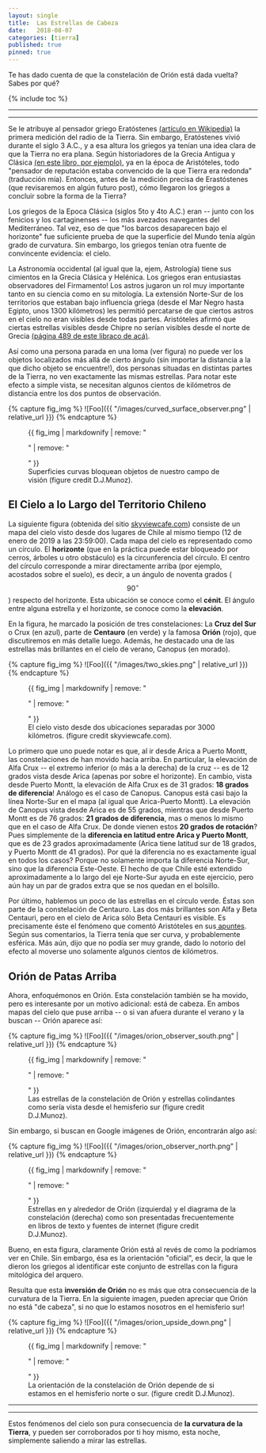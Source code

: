 ```yaml
---
layout: single
title:  Las Estrellas de Cabeza
date:   2018-08-07 
categories: [tierra] 
published: true
pinned: true
---
```


Te has dado cuenta de que la constelación de Orión está dada vuelta? Sabes por qué?  



{% include toc %}

<script type="text/javascript" async
  src="https://cdn.mathjax.org/mathjax/latest/MathJax.js?config=TeX-MML-AM_CHTML">
</script>


***
***

Se le atribuye al pensador griego Eratóstenes [(artículo en Wikipedia)](https://es.wikipedia.org/wiki/Eratóstenes) la primera medición del radio de la Tierra. Sin embargo, Eratóstenes vivió durante el siglo 3 A.C., y a esa altura los griegos ya tenían una idea clara de que la Tierra no era plana. Según historiadores de la Grecia Antigua y Clásica [(en este libro, por ejemplo)](https://www.amazon.com/Early-Greek-Astronomy-Aristotle-Aspects/dp/0801493102), ya en la época de Aristóteles, todo "pensador de reputación estaba convencido de la que Tierra era redonda" (traducción mía). Entonces, antes de la medición precisa de Erastóstenes (que revisaremos en algún futuro post), cómo llegaron los griegos a concluir sobre la forma de la Tierra?

Los griegos de la Epoca Clásica (siglos 5to y 4to A.C.) eran -- junto con los fenicios y los cartaginenses -- los más avezados navegantes del Mediterráneo. Tal vez, eso de que "los barcos desaparecen bajo el horizonte" fue suficiente prueba de que la superficie del Mundo tenía algún grado de curvatura. Sin embargo, los griegos tenían otra fuente de convincente evidencia: el cielo.

La Astronomía occidental (al igual que la, ejem, Astrología) tiene sus cimientos en la Grecia Clásica y Helénica. Los griegos eran entusiastas observadores del Firmamento! Los astros jugaron un rol muy importante tanto en su ciencia como en su mitología. La extensión Norte-Sur de los territorios que estaban bajo influencia griega (desde el Mar Negro hasta Egipto, unos 1300 kilómetros) les permitió percatarse de que ciertos astros en el cielo no eran visibles desde todas partes. Aristóteles afirmó que ciertas estrellas visibles desde Chipre no serían visibles desde el norte de Grecia [(página 489 de este libraco de acá)](https://books.google.com/books?id=MLbmAgAAQBAJ&pg=PA489&lpg=PA489&dq=aristotle+Cyprus+%22which+are+not+seen+in+the+northerly+regions%22&source=bl&ots=kkNGn4Emks&sig=v4Z-OAVqtj8_cRokvpRxCxI1f8Q&hl=en&sa=X&ved=2ahUKEwj81bHuntzcAhWSyoUKHdG0DEIQ6AEwAnoECAkQAQ#v=onepage&q=aristotle%20Cyprus%20%22which%20are%20not%20seen%20in%20the%20northerly%20regions%22&f=false).

Así como una persona parada en una loma (ver figura) no puede ver los objetos localizados más allá de cierto ángulo (sin importar la distancia a la que dicho objeto se encuentre!), dos personas situadas en distintas partes de la Tierra, no ven exactamente las mismas estrellas. Para notar este efecto a simple vista, se necesitan algunos cientos de kilómetros de distancia entre los dos puntos de observación.


{% capture fig_img %}
![Foo]({{ "/images/curved_surface_observer.png" | relative_url }})
{% endcapture %}

<figure>
  {{ fig_img | markdownify | remove: "<p>" | remove: "</p>" }}
  <figcaption> Superficies curvas bloquean objetos de nuestro campo de visión (figure credit D.J.Munoz). </figcaption>
</figure>


## El Cielo a lo Largo del Territorio Chileno

La siguiente figura (obtenida del sitio [skyviewcafe.com](http://www.skyviewcafe.com/)) consiste de un mapa del cielo visto desde dos lugares de Chile al mismo tiempo (12 de enero de 2019 a las 23:59:00). Cada mapa del cielo es representado como un círculo. El **horizonte** (que en la práctica puede estar bloqueado por cerros, árboles u otro obstáculo) es la circunferencia del círculo. El centro del círculo corresponde a mirar directamente arriba (por ejemplo, acostados sobre el suelo), es decir, a un ángulo de noventa grados ($$ 90^\circ $$) respecto del horizonte. Esta ubicación se conoce como el **cénit**. El ángulo entre alguna estrella y el horizonte, se conoce como la **elevación**.  

En la figura, he marcado la posición de tres constelaciones: La **Cruz del Sur** o Crux (en azul), parte de **Centauro** (en verde) y la famosa **Orión** (rojo), que discutiremos en más detalle luego. Además, he destacado una de las estrellas más brillantes en el cielo de verano, Canopus (en morado).

 

{% capture fig_img %}
![Foo]({{ "/images/two_skies.png" | relative_url }})
{% endcapture %}

<figure>
  {{ fig_img | markdownify | remove: "<p>" | remove: "</p>" }}
  <figcaption> El cielo visto desde dos ubicaciones separadas por 3000 kilómetros. (figure credit skyviewcafe.com).</figcaption>
</figure>

Lo primero que uno puede notar es que, al ir desde Arica a Puerto Montt, las constelaciones de han movido hacia arriba. En particular, la elevación de Alfa Crux -- el extremo inferior (o más a la derecha) de la cruz -- es de 12 grados vista desde Arica (apenas por sobre el horizonte). En cambio, vista desde Puerto Montt, la elevación de Alfa Crux es de 31 grados: **18 grados de diferencia**! Análogo es el caso de Canopus. Canopus está casi bajo la línea Norte-Sur en el mapa (al igual que Arica-Puerto Montt). La elevación de Canopus vista desde Arica es de 55 grados, mientras que desde Puerto Montt es de 76 grados: **21 grados de diferencia**, mas o menos lo mismo que en el caso de Alfa Crux. De donde vienen estos **20 grados de rotación**? Pues simplemente de la **diferencia en latitud entre Arica y Puerto Montt**, que es de 23 grados aproximadamente (Arica tiene latitud sur de 18 grados, y Puerto Montt de 41 grados). Por qué la diferencia no es exactamente igual en todos los casos? Porque no solamente importa la diferencia Norte-Sur, sino que la diferencia Este-Oeste. El hecho de que Chile esté extendido aproximadamente a lo largo del eje Norte-Sur ayuda en este ejercicio, pero aún hay un par de grados extra que se nos quedan en el bolsillo.

Por último, hablemos un poco de las estrellas en el círculo verde. Éstas son parte de la constelación de Centauro. Las dos más brillantes son Alfa y Beta Centauri, pero en el cielo de Arica sólo Beta Centauri es visible. Es precisamente éste el fenómeno que comentó Aristóteles en sus[ apuntes](https://books.google.com/books?id=MLbmAgAAQBAJ&pg=PA489&lpg=PA489&dq=aristotle+Cyprus+%22which+are+not+seen+in+the+northerly+regions%22&source=bl&ots=kkNGn4Emks&sig=v4Z-OAVqtj8_cRokvpRxCxI1f8Q&hl=en&sa=X&ved=2ahUKEwj81bHuntzcAhWSyoUKHdG0DEIQ6AEwAnoECAkQAQ#v=onepage&q=aristotle%20Cyprus%20%22which%20are%20not%20seen%20in%20the%20northerly%20regions%22&f=false). Según sus comentarios, la Tierra tenía que ser curva, y probablemente esférica. Más aún, dijo que no podía ser muy grande, dado lo notorio del efecto al moverse uno solamente algunos cientos de kilómetros.


 
## Orión de Patas Arriba
 
Ahora, enfoquémonos en Orión. Esta constelación también se ha movido, pero es interesante por un motivo adicional: está de cabeza. En ambos mapas del cielo que puse arriba -- o si van afuera durante el verano y la buscan -- Orión aparece así:

{% capture fig_img %}
![Foo]({{ "/images/orion_observer_south.png" | relative_url }})
{% endcapture %}

<figure>
  {{ fig_img | markdownify | remove: "<p>" | remove: "</p>" }}
  <figcaption> Las estrellas de la constelación de Orión y estrellas colindantes como sería vista desde el hemisferio sur (figure credit D.J.Munoz).</figcaption>
</figure>

Sin embargo, si buscan en Google imágenes de Orión, encontrarán algo así:

{% capture fig_img %}
![Foo]({{ "/images/orion_observer_north.png" | relative_url }})
{% endcapture %}

<figure>
  {{ fig_img | markdownify | remove: "<p>" | remove: "</p>" }}
  <figcaption> Estrellas en y alrededor de Orión (izquierda) y el diagrama de la constelación (derecha) como son presentadas frecuentemente en libros de texto y fuentes de internet (figure credit D.J.Munoz).</figcaption>
</figure>

Bueno, en esta figura, claramente Orión está al revés de como la podríamos ver en Chile. Sin embargo, ésa es la orientación "oficial", es decir, la que le dieron los griegos al identificar este conjunto de estrellas con la figura mitológica del arquero.

Resulta que esta **inversión de Orión** no es más que otra consecuencia de la curvatura de la Tierra.  En la siguiente imagen, pueden apreciar que Orión no está "de cabeza", si no que lo estamos nosotros en el hemisferio sur!

{% capture fig_img %}
![Foo]({{ "/images/orion_upside_down.png" | relative_url }})
{% endcapture %}

<figure>
  {{ fig_img | markdownify | remove: "<p>" | remove: "</p>" }}
  <figcaption> La orientación de la constelación de Orión depende de si estamos en el hemisferio
norte o sur. (figure credit D.J.Munoz).</figcaption>
</figure>

***
***

Estos fenómenos del cielo son pura consecuencia de **la curvatura de la Tierra**, y pueden ser corroborados por ti hoy mismo, esta noche, simplemente saliendo a mirar las estrellas.


